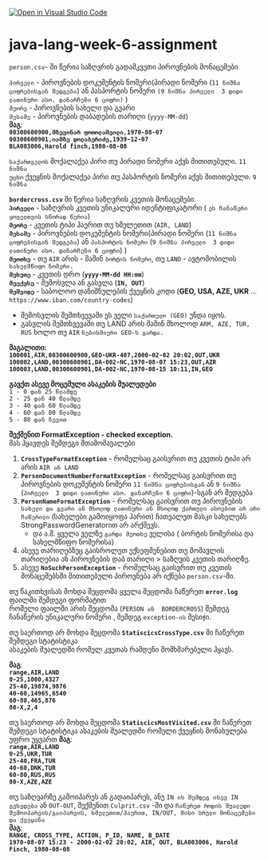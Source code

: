 [![Open in Visual Studio Code](https://classroom.github.com/assets/open-in-vscode-c66648af7eb3fe8bc4f294546bfd86ef473780cde1dea487d3c4ff354943c9ae.svg)](https://classroom.github.com/online_ide?assignment_repo_id=8005757&assignment_repo_type=AssignmentRepo)
# java-lang-week-6-assignment


`person.csv`- ში წერია საზღვრის გადამკვეთი პიროვნების მონაცემები <br/>

`პირველი` - პიროვნების დოკუმენტის ნომერი(პირადი ნომერი (`11 ნიშნა ციფრებისგან შედგება`) ან პასპორტის ნომერი `(9 ნიშნა პირველი  3 დიდი ლათინური ასო. დანარჩენი 6 ციფრი)` ) <br/>
`მეორე` - პიროვნების სახელი და გვარი <br/>
`მესამე` - პიროვნების დაბადების თარიღი (`yyyy-MM-dd`) <br/>
**მაგ**: <br/>
**`00300600900,მზევინარ ფოთოლაშვილი,1970-08-07`** <br/>
**`00300600901,იამზე დოლაბერიძე,1939-12-07`** <br/>
**`BLA003006,Harold finch,1980-08-08`** <br/>

`საქართველოს` მოქალაქეა პირი თუ პირადი ნომერი აქვს მითითებული. `11 ნიშნა` <br/>
`უცხო` ქვეყნის მოქალაქეა პირი თუ პასპორტის ნომერი აქვს მითითებული. `9 ნიშნა`


**`bordercross.csv`** ში წერია საზღვრის კვეთის მონაცემები. <br/>
**`პირველი`** - საზღვრის კვეთის უნიკალური იდენტიფიკატორი ( `ეს ჩანაწერი ყოველთვის სწორად წერია`) <br/>
**`მეორე`** - კვეთის ტიპი ჰაერით თუ ხმელეთით (`AIR, LAND`) <br/>
**`მესამე`** - პიროვნების დოკუმენტის ნომერი(პირადი ნომერი (`11 ნიშნა ციფრებისგან შედგება`) ან `პასპორტის ნომერი` (`9 ნიშნა პირველი  3 დიდი ლათინური ასო. დანარჩენი 6 ციფრი`) ) <br/>
**`მეოთხე`** - თუ `AIR` არის - მაშინ `ბორტის ნომერი`, თუ `LAND` - ავტომობილის `სახელმწიფო ნომერი.` <br/>
**`მეხუთე`** - კვეთის დრო (**`yyyy-MM-dd HH:mm`**) <br/>
**`მეექვსე`** - შემოსვლა ან გასვლა (**`IN, OUT`**) <br/>
**`მეშვიდე`** - საბოლოო დანიშნულების ქვეყნის კოდი (**GEO, USA, AZE, UKR** ...  `https://www.iban.com/country-codes`) <br/>
* შემოსვლის შემთხვევაში ეს ველი `საქართელო (GEO)` უნდა იყოს.
* გასვლის შემთხვევაში თუ LAND არის მაშინ მხოლოდ `ARM, AZE, TUR, RUS` ხოლო თუ `AIR` `ნებისმიერი GEO-ს გარდა.`

**მაგალითი:** <br/>
**`100001,AIR,00300600900,GEO-UKR-407,2000-02-02 20:02,OUT,UKR`** <br/>
**`100002,LAND,00300600901,DA-002-NC,1970-08-07 15:23,OUT,AZR`** <br/>
**`100003,LAND,00300600901,DA-002-NC,1970-08-15 10:11,IN,GEO`** <br/>


**გავქთ ასევე მოცემული ასაკების შუალედები** <br/>
`1 - 0 დან 25 წლამდე `<br/>
`2 - 25 დან 40 წლამდე` <br/>
`3 - 40 დან 60 წლამდე` <br/>
`4 - 60 დან 80 წლამდე` <br/>
`5 - 80 დან ზევით` <br/>


**შექმენით FormatException - checked exception.** <br/>
მას ჰყავდეს შემდეგი შთამომავალები <br/>
1. **`CrossTypeFormatException`** - რომელსაც გაისვრით თუ კვეთის ტიპი არ არის `AIR ან LAND` <br/>
2. **`PersonDocumentNumberFormatException`** - რომელსაც გაისვრით თუ პიროვნების დოკუმენტის ნომერი `11 ნიშნა ციფრებისგან` ან `9 ნიშნა` (`პირველი  3 დიდი ლათინური ასო. დანარჩენი 6 ციფრი`)-სგან არ შედგება <br/>
3. **`PersonNameFormatException`** - რომელსაც გაისვრით თუ პიროვნების `სახელი და გვარი ან მხოლოდ ლათინური ან მხოლოდ ქართული ასოებით არ არი ჩაწერილი` (სახელები გამოიყოფა ჰარით) ჩათვალეთ მასკი სახელებს StrongPasswordGeneratorით არ არქმევს. <br/>
   * და ა.შ. ყველა ველზე `გარდა მეოთხე` ველისა ( ბორტის ნომერისა და სახელმწიფო ნომერისა) <br/>
4. ასევე თარიღებზეც გაისროლეთ ექსეფშენებით თუ მომავლის თარიღებია ან პიროვნების დაბ თარიღი > საზღვის კვეთის თარიღზე. <br/>
5. ასევე **`NoSuchPersonException`** - რომელსაც გაისვრით თუ კვეთის მონაცემებსში მითითებული პიროვნება არ იქნება `person.csv`-ში. <br/>


თუ წაკითხვისას მოხდა შეცდომა ყველა შეცდომა ჩაწერეთ **`error.log`** ფაილში შემდეგი ფორმატით <br/>
რომელი ფაილში არის შეცდომა (`PERSON ან  BORDERCROSS`) შემდეგ ჩანაწერის უნიკალური ნომერი , შემდეგ `exception-ის` მესიჯი.

თუ საერთოდ არ მოხდა შეცდომა **`StatiscicsCrossType.csv`** ში ჩაწერეთ შემდეგი სტატისტიკა <br/>
ასაკების შუალედში რომელ კვეთას რამდენი მომხმარებელი ჰყავს. <br/>

**მაგ**: <br/>
**`range,AIR,LAND`** <br/>
**`0-25,1000,4327`** <br/>
**`25-40,19874,9876`** <br/>
**`40-60,14965,6540`** <br/>
**`60-80,465,876`** <br/>
**`80-X,2,4`** <br/>

თუ საერთოდ არ მოხდა შეცდომა **`StatiscicsMostVisited.csv`** ში ჩაწერეთ შემდეგი სტატისტიკა
ასაკების შუალედში რომელი ქვეყნის მონახულება უფრო უყვართ
**მაგ**: <br/>
**`range,AIR,LAND`** <br/>
**`0-25,UKR,TUR`** <br/>
**`25-40,FRA,TUR`** <br/>
**`40-60,DNK,TUR`** <br/>
**`60-80,RUS,RUS`** <br/>
**`80-X,AZE,AZE`** <br/>

თუ საზღვარზე გამოიპარეს ან გადაიპარეს, ანუ `IN ის შემდეგ ისევ IN გვხვდება` ან `OUT-OUT`, შექმენით `Culprit.csv` -ში
და `ჩაწერეთ როდის შუალედი შემოიპარვის/გაიპარვის, ხმელეთით/ჰაერით, IN/OUT, მისი სრული მონაცემები და ქვეყანა` <br/>
**მაგ**: <br/>
**`RANGE, CROSS_TYPE, ACTION, P_ID, NAME, B_DATE`** <br/>
**`1970-08-07 15:23 - 2000-02-02 20:02, AIR, OUT, BLA003006, Harold Finch, 1980-08-08`** <br/>
